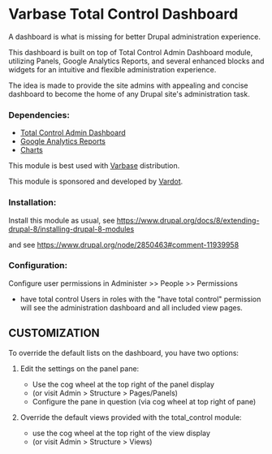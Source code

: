 # Varbase Total Control Dashboard

A dashboard is what is missing for better Drupal administration experience.

This dashboard is built on top of Total Control Admin Dashboard module,
 utilizing Panels, Google Analytics Reports, and several enhanced blocks
 and widgets for an intuitive and flexible administration experience.

The idea is made to provide the site admins with appealing and concise
 dashboard to become the home of any Drupal site's administration task.


### Dependencies:
* [Total Control Admin Dashboard](https://www.drupal.org/project/total_control)
* [Google Analytics Reports](https://www.drupal.org/project/google_analytics_reports)
* [Charts](https://www.drupal.org/project/charts)


This module is best used with [Varbase](https://www.drupal.org/project/varbase) distribution.

This module is sponsored and developed by [Vardot](https://www.drupal.org/vardot).



### Installation:
Install this module as usual, see
https://www.drupal.org/docs/8/extending-drupal-8/installing-drupal-8-modules

and see https://www.drupal.org/node/2850463#comment-11939958

### Configuration:
Configure user permissions in Administer >> People >> Permissions

  * have total control
    Users in roles with the "have total control" permission will see
    the administration dashboard and all included view pages.

CUSTOMIZATION
--------------
To override the default lists on the dashboard, you have two options:

  1. Edit the settings on the panel pane:
     * Use the cog wheel at the top right of the panel display
     * (or visit Admin > Structure > Pages/Panels)
     * Configure the pane in question (via cog wheel at top right of pane)

  2. Override the default views provided with the total_control module:
     * use the cog wheel at the top right of the view display
     * (or visit Admin > Structure > Views)
